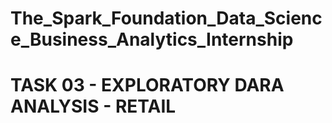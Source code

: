# The_Spark_Foundation_Data_Science_Business_Analytics_Internship
# TASK 03 - EXPLORATORY DARA ANALYSIS - RETAIL



